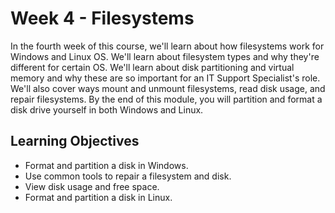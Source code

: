 # Week 4 - Filesystems
In the fourth week of this course, we'll learn about how filesystems work for Windows and Linux OS. We'll learn about filesystem types and why they're different for certain OS. We'll learn about disk partitioning and virtual memory and why these are so important for an IT Support Specialist's role. We'll also cover ways mount and unmount filesystems, read disk usage, and repair filesystems. By the end of this module, you will partition and format a disk drive yourself in both Windows and Linux.

Learning Objectives
-------------------
* Format and partition a disk in Windows.
* Use common tools to repair a filesystem and disk.
* View disk usage and free space.
* Format and partition a disk in Linux.
